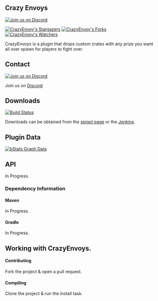 ## Crazy Envoys

[![Join us on Discord](https://img.shields.io/discord/182615261403283459.svg?label=&logo=discord&logoColor=ffffff&color=7389D8&labelColor=6A7EC2)](https://discord.badbones69.com)

[![CrazyEnvoy's Stargazers](https://img.shields.io/github/stars/Crazy-Crew/Crazy-Envoys?label=stars&logo=github)](https://github.com/Crazy-Crew/Crazy-Envoys/stargazers)
[![CrazyEnvoy's Forks](https://img.shields.io/github/forks/Crazy-Crew/Crazy-Envoys?label=forks&logo=github)](https://github.com/Crazy-Crew/Crazy-Envoys/network/members)
[![CrazyEnvoy's Watchers](https://img.shields.io/github/watchers/Crazy-Crew/Crazy-Envoys?label=watchers&logo=github)](https://github.com/Crazy-Crew/Crazy-Envoys/watchers)

CrazyEnvoys is a plugin that drops custom crates with any prize you want all over spawn for players to fight over.

## Contact
[![Join us on Discord](https://img.shields.io/discord/182615261403283459.svg?label=&logo=discord&logoColor=ffffff&color=7389D8&labelColor=6A7EC2)](https://discord.badbones69.com)

Join us on [Discord](https://discord.badbones69.com)

## Downloads
[![Build Status](https://jenkins.badbones69.com/view/Stable/job/Crazy-Envoys/badge/icon)](https://ci.badbones69.com/view/Stable/job/CrazyEnvoys/)

Downloads can be obtained from the [spigot page](https://www.spigotmc.org/resources/crazy-envoys.32870/) or the [Jenkins](https://ci.badbones69.com/view/Stable/job/CrazyEnvoys/).

## Plugin Data
[![bStats Graph Data](https://bstats.org/signatures/bukkit/CrazyEnvoy.svg)](https://bstats.org/plugin/bukkit/CrazyEnvoy/4537)

## API
In Progress.

### Dependency Information

#### Maven
In Progress.

#### Gradle
In Progress.

## Working with CrazyEnvoys.

#### Contributing
Fork the project & open a pull request.

#### Compiling
Clone the project & run the install task.
